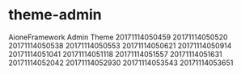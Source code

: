 # theme-admin
AioneFramework Admin Theme
2017111405045920171114050520201711140505382017111405055320171114050621201711140509142017111405104120171114051118201711140515572017111405163120171114052042201711140529302017111405354320171114053651